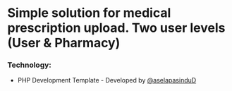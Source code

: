 # Simple solution for medical prescription upload. Two user levels (User & Pharmacy)

### Technology:

 - PHP Development Template - Developed by [@aselapasinduD](https://github.com/aselapasinduD)